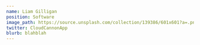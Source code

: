 ```yaml
---
name: Liam Gilligan
position: Software
image_path: https://source.unsplash.com/collection/139386/601x601?a=.png
twitter: CloudCannonApp
blurb: blahblah
---
```

